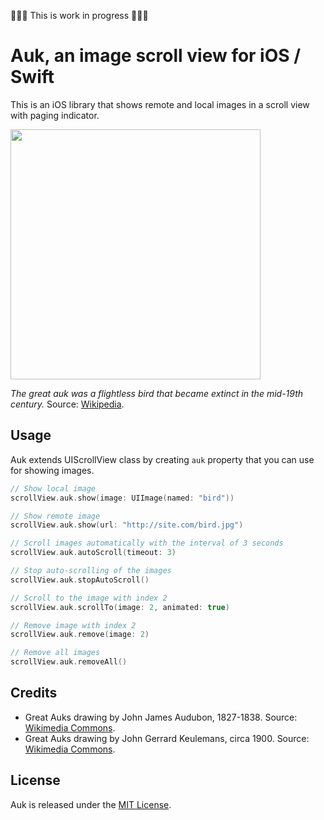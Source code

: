🔨🔨🔨 This is work in progress 🔨🔨🔨


# Auk, an image scroll view for iOS / Swift

This is an iOS library that shows remote and local images in a scroll view with paging indicator.

<img src='https://raw.githubusercontent.com/evgenyneu/Auk/master/Graphics/Drawings/Great_auk_with_juvenile.jpg' width='400'>

*The great auk was a flightless bird that became extinct in the mid-19th century.*
Source: [Wikipedia](https://en.wikipedia.org/wiki/Great_auk).

## Usage

Auk extends UIScrollView class by creating `auk` property that you can use for showing images.

```Swift
// Show local image
scrollView.auk.show(image: UIImage(named: "bird"))

// Show remote image
scrollView.auk.show(url: "http://site.com/bird.jpg")

// Scroll images automatically with the interval of 3 seconds
scrollView.auk.autoScroll(timeout: 3)

// Stop auto-scrolling of the images
scrollView.auk.stopAutoScroll()

// Scroll to the image with index 2
scrollView.auk.scrollTo(image: 2, animated: true)

// Remove image with index 2
scrollView.auk.remove(image: 2)

// Remove all images
scrollView.auk.removeAll()
```


## Credits

* Great Auks drawing by John James Audubon, 1827-1838. Source: [Wikimedia Commons](https://commons.wikimedia.org/wiki/File:341_Great_Auk.jpg).
* Great Auks drawing by John Gerrard Keulemans, circa 1900. Source: [Wikimedia Commons](https://commons.wikimedia.org/wiki/File:Great_auk_with_juvenile.jpg).


## License

Auk is released under the [MIT License](LICENSE).
